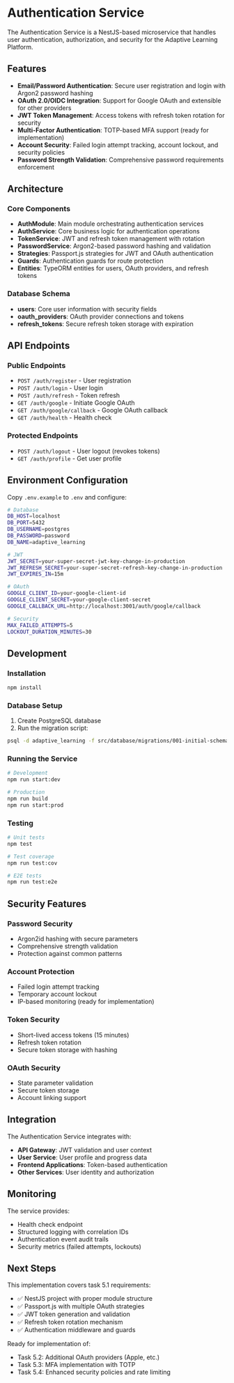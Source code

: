 # Authentication Service

The Authentication Service is a NestJS-based microservice that handles user authentication, authorization, and security for the Adaptive Learning Platform.

## Features

- **Email/Password Authentication**: Secure user registration and login with Argon2 password hashing
- **OAuth 2.0/OIDC Integration**: Support for Google OAuth and extensible for other providers
- **JWT Token Management**: Access tokens with refresh token rotation for security
- **Multi-Factor Authentication**: TOTP-based MFA support (ready for implementation)
- **Account Security**: Failed login attempt tracking, account lockout, and security policies
- **Password Strength Validation**: Comprehensive password requirements enforcement

## Architecture

### Core Components

- **AuthModule**: Main module orchestrating authentication services
- **AuthService**: Core business logic for authentication operations
- **TokenService**: JWT and refresh token management with rotation
- **PasswordService**: Argon2-based password hashing and validation
- **Strategies**: Passport.js strategies for JWT and OAuth authentication
- **Guards**: Authentication guards for route protection
- **Entities**: TypeORM entities for users, OAuth providers, and refresh tokens

### Database Schema

- **users**: Core user information with security fields
- **oauth_providers**: OAuth provider connections and tokens
- **refresh_tokens**: Secure refresh token storage with expiration

## API Endpoints

### Public Endpoints

- `POST /auth/register` - User registration
- `POST /auth/login` - User login
- `POST /auth/refresh` - Token refresh
- `GET /auth/google` - Initiate Google OAuth
- `GET /auth/google/callback` - Google OAuth callback
- `GET /auth/health` - Health check

### Protected Endpoints

- `POST /auth/logout` - User logout (revokes tokens)
- `GET /auth/profile` - Get user profile

## Environment Configuration

Copy `.env.example` to `.env` and configure:

```bash
# Database
DB_HOST=localhost
DB_PORT=5432
DB_USERNAME=postgres
DB_PASSWORD=password
DB_NAME=adaptive_learning

# JWT
JWT_SECRET=your-super-secret-jwt-key-change-in-production
JWT_REFRESH_SECRET=your-super-secret-refresh-key-change-in-production
JWT_EXPIRES_IN=15m

# OAuth
GOOGLE_CLIENT_ID=your-google-client-id
GOOGLE_CLIENT_SECRET=your-google-client-secret
GOOGLE_CALLBACK_URL=http://localhost:3001/auth/google/callback

# Security
MAX_FAILED_ATTEMPTS=5
LOCKOUT_DURATION_MINUTES=30
```

## Development

### Installation

```bash
npm install
```

### Database Setup

1. Create PostgreSQL database
2. Run the migration script:

```bash
psql -d adaptive_learning -f src/database/migrations/001-initial-schema.sql
```

### Running the Service

```bash
# Development
npm run start:dev

# Production
npm run build
npm run start:prod
```

### Testing

```bash
# Unit tests
npm test

# Test coverage
npm run test:cov

# E2E tests
npm run test:e2e
```

## Security Features

### Password Security

- Argon2id hashing with secure parameters
- Comprehensive strength validation
- Protection against common patterns

### Account Protection

- Failed login attempt tracking
- Temporary account lockout
- IP-based monitoring (ready for implementation)

### Token Security

- Short-lived access tokens (15 minutes)
- Refresh token rotation
- Secure token storage with hashing

### OAuth Security

- State parameter validation
- Secure token storage
- Account linking support

## Integration

The Authentication Service integrates with:

- **API Gateway**: JWT validation and user context
- **User Service**: User profile and progress data
- **Frontend Applications**: Token-based authentication
- **Other Services**: User identity and authorization

## Monitoring

The service provides:

- Health check endpoint
- Structured logging with correlation IDs
- Authentication event audit trails
- Security metrics (failed attempts, lockouts)

## Next Steps

This implementation covers task 5.1 requirements:

- ✅ NestJS project with proper module structure
- ✅ Passport.js with multiple OAuth strategies
- ✅ JWT token generation and validation
- ✅ Refresh token rotation mechanism
- ✅ Authentication middleware and guards

Ready for implementation of:

- Task 5.2: Additional OAuth providers (Apple, etc.)
- Task 5.3: MFA implementation with TOTP
- Task 5.4: Enhanced security policies and rate limiting
